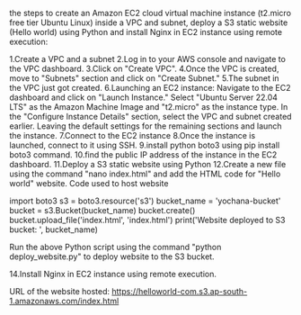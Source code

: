 the steps to create an Amazon EC2 cloud virtual machine instance (t2.micro free tier Ubuntu Linux) inside a VPC and subnet, deploy a S3 static website (Hello world) using Python and install Nginx in EC2 instance using remote execution:

1.Create a VPC and a subnet
2.Log in to your AWS console and navigate to the VPC dashboard.
3.Click on "Create VPC".
4.Once the VPC is created, move to "Subnets" section and click on "Create Subnet."
5.The subnet in the VPC just got created.
6.Launching an EC2 instance:
Navigate to the EC2 dashboard and click on "Launch Instance."
Select "Ubuntu Server 22.04 LTS" as the Amazon Machine Image and "t2.micro" as the instance type.
In the "Configure Instance Details" section, select the VPC and subnet created earlier.
Leaving the default settings for the remaining sections and launch the instance.
7.Connect to the EC2 instance
8.Once the instance is launched, connect to it using SSH.
9.install python boto3 using pip install boto3 command.
10.find the public IP address of the instance in the EC2 dashboard.
11.Deploy a S3 static website using Python
12.Create a new file using the command "nano index.html" and add the HTML code for "Hello world" website.
Code used to host website

import boto3
s3 = boto3.resource('s3')
bucket_name = 'yochana-bucket'
bucket = s3.Bucket(bucket_name)
bucket.create()
bucket.upload_file('index.html', 'index.html')
print('Website deployed to S3 bucket: ', bucket_name)

Run the above Python script using the command "python deploy_website.py" to deploy website to the S3 bucket.


14.Install Nginx in EC2 instance using remote execution.


URL of the website hosted: 
https://helloworld-com.s3.ap-south-1.amazonaws.com/index.html
